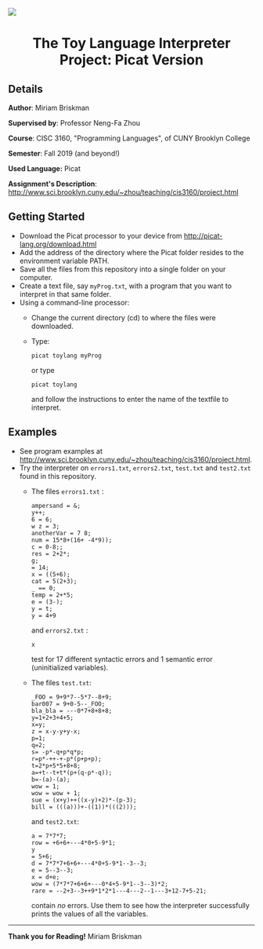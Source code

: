 ![](https://github.com/mary060196/CISC3160_Project/blob/master/The%20Toy%20Language.png?raw=true)
# <p align="center">The Toy Language Interpreter Project: Picat Version</p>
## Details

**Author**: Miriam Briskman

**Supervised by**: Professor Neng-Fa Zhou

**Course**: CISC 3160, "Programming Languages", of CUNY Brooklyn College

**Semester**: Fall 2019 (and beyond!)

**Used Language:** Picat

**Assignment's Description**: http://www.sci.brooklyn.cuny.edu/~zhou/teaching/cis3160/project.html
## Getting Started
- Download the Picat processor to your device from http://picat-lang.org/download.html
- Add the address of the directory where the Picat folder resides to the environment variable PATH.
- Save all the files from this repository into a single folder on your computer.
- Create a text file, say `myProg.txt`, with a program that you want to interpret in that same folder.
- Using a command-line processor:
  - Change the current directory (cd) to where the files were downloaded.
  - Type:

    `picat toylang myProg`
    
    or type
    
    `picat toylang`

    and follow the instructions to enter the name of the textfile to interpret.

## Examples
- See program examples at http://www.sci.brooklyn.cuny.edu/~zhou/teaching/cis3160/project.html.
- Try the interpreter on `errors1.txt`, `errors2.txt`, `test.txt` and `test2.txt` found in this repository. 
  - The files `errors1.txt` :
  
    ```
    ampersand = &;
    y++;
    6 = 6;
    w z = 3;
    anotherVar = 7 8;
    num = 15*8+(16+ -4*9));
    c = 0-8;;
    res = 2+2*;
    g;
    = 14;
    x = ((5+6);
    cat = 5(2+3);
    _ == 0;
    temp = 2+*5;
    e = (3-);
    y = t;
    y = 4+9
    ```
    and `errors2.txt` :
    
    ```
    x
    ```
    test for 17 different syntactic errors and 1 semantic error (uninitialized variables). 
  - The files `test.txt`:
  
    ```
    _FOO = 9+9*7--5*7--8+9;
    bar007 = 9+0-5--_FOO;
    bla_bla = ---0*7+8+8+8;
    y=1+2+3+4+5;
    x=y;
    z = x-y-y+y-x;
    p=1;
    q=2;
    s= -p*-q+p*q*p;
    r=p*-++-+-p*(p+p+p);
    t=2*p+5*5+8+8;
    a=+t--t+t*(p+(q-p*-q));
    b=-(a)-(a);
    wow = 1;
    wow = wow + 1;
    sue = (x+y)++((x-y)+2)*-(p-3);
    bill = (((a)))+-((1))*(((2)));
    ```
    and `test2.txt`:
    
    ```
    a = 7*7*7;
    row = +6+6+---4*0+5-9*1;
    y
    = 5+6;
    d = 7*7*7+6+6+---4*0+5-9*1--3--3;
    e = 5--3--3;
    x = d+e;
    wow = (7*7*7+6+6+---0*4+5-9*1--3--3)*2;
    rare = --2+3--3++9*1*2*1---4---2--1---3+12-7+5-21;
    ```
    contain _no_ errors. Use them to see how the interpreter successfully prints the values of all the variables.
<hr>

**Thank you for Reading!** Miriam Briskman
